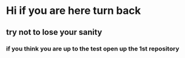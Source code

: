 # Hi if you are here turn back
## try not to lose your sanity 
### if you think you are up to the test open up the 1st repository


